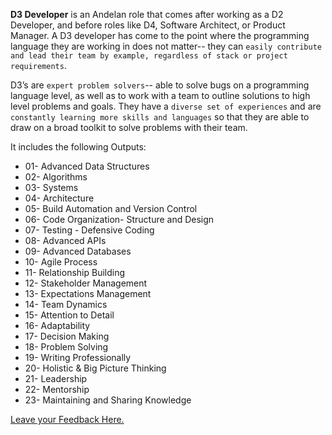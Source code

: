 **D3 Developer** is an Andelan role that comes after working as a D2 Developer, and before roles like D4, Software Architect, or Product Manager. A D3 developer has come to the point where the programming language they are working in does not matter-- they can `easily contribute and lead their team by example, regardless of stack or project requirements`. 

D3’s are `expert problem solvers`-- able to solve bugs on a programming language level, as well as to work with a team to outline solutions to high level problems and goals. They have a `diverse set of experiences` and are `constantly learning more skills and languages` so that they are able to draw on a broad toolkit to solve problems with their team.

It includes the following Outputs: 

- 01- Advanced Data Structures
- 02- Algorithms	
- 03- Systems	
- 04- Architecture	
- 05- Build Automation and Version Control	
- 06- Code Organization- Structure and Design	
- 07- Testing - Defensive Coding	
- 08- Advanced APIs	
- 09- Advanced Databases
- 10- Agile Process
- 11- Relationship Building
- 12- Stakeholder Management
- 13- Expectations Management
- 14- Team Dynamics
- 15- Attention to Detail	
- 16- Adaptability
- 17- Decision Making
- 18- Problem Solving
- 19- Writing Professionally
- 20- Holistic & Big Picture Thinking
- 21- Leadership
- 22- Mentorship
- 23- Maintaining and Sharing Knowledge


[Leave your Feedback Here.](https://goo.gl/forms/3L1LYIy2jMlhzrYn2)
